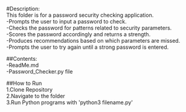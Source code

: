 #Description:  
This folder is for a password security checking application.  
-Prompts the user to input a password to check.  
-Checks the password for patterns related to security parameters.  
-Scores the password accordingly and returns a strength.  
-Produces recommendations based on which parameters are missed.  
-Prompts the user to try again until a strong password is entered.   


##Contents:  
-ReadMe.md  
-Password_Checker.py file  

##How to Run  
1.Clone Repository  
2.Navigate to the folder  
3.Run Python programs with 'python3 filename.py'

